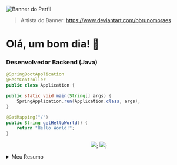 ![Banner do Perfil](https://64.media.tumblr.com/ba114d240ed9d19e927a725cc599b038/tumblr_o8ol0qfp3d1r4gsiio1_1280.gifv)
> Artista do Banner: https://www.deviantart.com/bbrunomoraes

# Olá, um bom dia! 👋

### Desenvolvedor Backend (Java)
```java
@SpringBootApplication
@RestController
public class Application {

public static void main(String[] args) {
    SpringApplication.run(Application.class, args);
}

@GetMapping("/")
public String getHelloWorld() {
    return "Hello World!";
}
```

<p align="center">
  <a href="mailto:marcos.vdcg@gmail.com"><img src="https://img.shields.io/badge/gmail-%23D14836.svg?&style=for-the-badge&logo=gmail&logoColor=white" /></a>;
 <a href="https://www.linkedin.com/in/marcos-galvão-121117250/"><img src="https://img.shields.io/badge/linkedin-%230077B5.svg?&style=for-the-badge&logo=linkedin&logoColor=white" /></a>;
</p>



<details>
   
<summary>Meu Resumo</summary>

### Prazer, eu me chamo Marcos!
+ 🍃 Estudando Spring Boot e seu ecossistema
+ 💪 Sempre me desafiando 
+ 📚 Cursando Engenharia de Software na UCSal
+ 💻 Paixão em resolver problemas e "codar"
+ ❤ Amante de novidades na área de tecnologia

</details>
